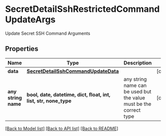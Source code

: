 # SecretDetailSshRestrictedCommandUpdateArgs

Update Secret SSH Command Arguments

## Properties
Name | Type | Description | Notes
------------ | ------------- | ------------- | -------------
**data** | [**SecretDetailSshCommandUpdateData**](SecretDetailSshCommandUpdateData.md) |  | [optional] 
**any string name** | **bool, date, datetime, dict, float, int, list, str, none_type** | any string name can be used but the value must be the correct type | [optional]

[[Back to Model list]](../README.md#documentation-for-models) [[Back to API list]](../README.md#documentation-for-api-endpoints) [[Back to README]](../README.md)


